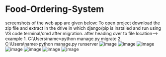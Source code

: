 # Food-Ordering-System
screenshots of the web app are given below:
To open project download the zip file and extract in the drive in which django/pip is installed and run using VS code terminal/cmd after migration.
after heading over to file location--> 
example 1. C:\Users\name>python manage.py migrate
2. C:\Users\name>python manage.py runserver
![image](https://user-images.githubusercontent.com/65162819/119260609-3247a280-bbf1-11eb-8760-89ff97bd14df.png)
![image](https://user-images.githubusercontent.com/65162819/119260616-3a9fdd80-bbf1-11eb-90dd-ede8a419ed88.png)
![image](https://user-images.githubusercontent.com/65162819/119260629-54412500-bbf1-11eb-8d57-2a1a6ace68e0.png)
![image](https://user-images.githubusercontent.com/65162819/119260636-5acf9c80-bbf1-11eb-88b0-1c48c6bd020e.png)
![image](https://user-images.githubusercontent.com/65162819/119260651-6b801280-bbf1-11eb-804c-7bf3a64d7b69.png)
![image](https://user-images.githubusercontent.com/65162819/119260659-733fb700-bbf1-11eb-985e-c7a81a3abd66.png)
![image](https://user-images.githubusercontent.com/65162819/119260675-7b97f200-bbf1-11eb-9e0a-ae586fa4185b.png)


